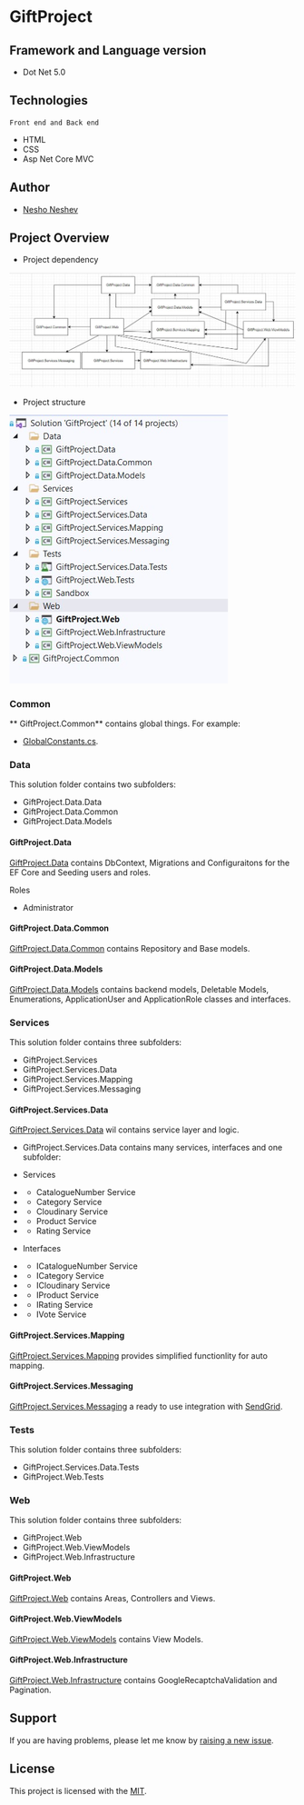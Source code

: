 # GiftProject

## Framework  and Language version
-	Dot Net 5.0

## Technologies
    Front end and Back end
-   HTML
-   CSS
-	Asp Net Core MVC
## Author

- [Nesho Neshev]( https://github.com/NeshoNeshev)

## Project Overview

-	Project dependency

![Dependencies Graph](https://github.com/NeshoNeshev/GiftProject/blob/master/GiftProjectDiagram.jpg)

-	Project structure

![image](https://github.com/NeshoNeshev/GiftProject/blob/master/GiftProject.jpg)

### Common

** GiftProject.Common** contains global things. For example:

- [GlobalConstants.cs](https://github.com/NeshoNeshev/GiftProject/blob/master/GiftProject.Common/GlobalConstants.cs).

### Data

This solution folder contains two subfolders:

- GiftProject.Data.Data
- GiftProject.Data.Common
- GiftProject.Data.Models

#### GiftProject.Data

[GiftProject.Data](https://github.com/NeshoNeshev/GiftProject/tree/master/Data/GiftProject.Data) contains DbContext, Migrations and Configuraitons for the EF Core and Seeding users and roles.

Roles

- Administrator
#### GiftProject.Data.Common

[GiftProject.Data.Common](https://github.com/NeshoNeshev/GiftProject/tree/master/Data/GiftProject.Data.Common) contains Repository and Base models.

#### GiftProject.Data.Models

[GiftProject.Data.Models](https://github.com/NeshoNeshev/GiftProject/tree/master/Data/GiftProject.Data.Models) contains backend models, Deletable Models, Enumerations, ApplicationUser and ApplicationRole classes and interfaces.


### Services

This solution folder contains three subfolders:
- GiftProject.Services
- GiftProject.Services.Data
- GiftProject.Services.Mapping
- GiftProject.Services.Messaging

#### GiftProject.Services.Data

[GiftProject.Services.Data](https://github.com/NeshoNeshev/GiftProject/tree/master/Services/GiftProject.Services.Data) wil contains service layer and logic.
- GiftProject.Services.Data contains many services, interfaces and one subfolder:

- Services
- - CatalogueNumber Service
- - Category Service
- - Cloudinary Service
- - Product Service 
- - Rating Service

- Interfaces
- - ICatalogueNumber Service
- - ICategory Service
- - ICloudinary Service
- - IProduct Service
- - IRating Service
- - IVote Service


#### GiftProject.Services.Mapping

[GiftProject.Services.Mapping](https://github.com/NeshoNeshev/GiftProject/tree/master/Services/GiftProject.Services.Mapping) provides simplified functionlity for auto mapping.

#### GiftProject.Services.Messaging

[GiftProject.Services.Messaging](https://github.com/NeshoNeshev/GiftProject/tree/master/Services/GiftProject.Services.Messaging) a ready to use integration with [SendGrid](https://sendgrid.com/).
### Tests

This solution folder contains three subfolders:

- GiftProject.Services.Data.Tests
- GiftProject.Web.Tests

### Web

This solution folder contains three subfolders:

- GiftProject.Web
- GiftProject.Web.ViewModels
- GiftProject.Web.Infrastructure

#### GiftProject.Web

[GiftProject.Web](https://github.com/NeshoNeshev/GiftProject/tree/master/Web/GiftProject.Web) contains Areas, Controllers and Views.

#### GiftProject.Web.ViewModels
[GiftProject.Web.ViewModels](https://github.com/NeshoNeshev/GiftProject/tree/master/Web/GiftProject.Web.ViewModels) contains View Models.

#### GiftProject.Web.Infrastructure

[GiftProject.Web.Infrastructure](https://github.com/NeshoNeshev/GiftProject/tree/master/Web/GiftProject.Web.Infrastructure) contains GoogleRecaptchaValidation and Pagination.

## Support


If you are having problems, please let me know by [raising a new issue](https://github.com/NeshoNeshev/GiftProject/issues).


## License

This project is licensed with the [MIT](https://https://github.com/NeshoNeshev/GiftProject/blob/master/LICENSE.MD).

